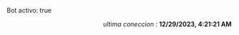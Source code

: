 <p>Bot activo: true</p>
<p align="right"><i>ultima coneccion</i> : <b>12/29/2023, 4:21:21 AM</b></p>
